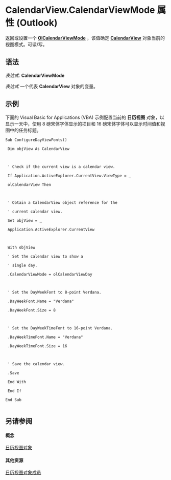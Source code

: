 
# CalendarView.CalendarViewMode 属性 (Outlook)

返回或设置一个  **[OlCalendarViewMode](5021527c-1830-0dcf-a1dd-cb2febef2aca.md)** ，该值确定 **[CalendarView](37e078b9-9fc6-5894-b043-06d7257666a8.md)** 对象当前的视图模式。可读/写。


## 语法

 _表达式_. **CalendarViewMode**

 _表达式_ 一个代表 **CalendarView** 对象的变量。


## 示例

下面的 Visual Basic for Applications (VBA) 示例配置当前的 **日历视图** 对象，以显示一天中，使用 8 磅宋体字体显示的项目和 16 磅宋体字体可以显示时间值和视图中的任务标题。


```
Sub ConfigureDayViewFonts() 
 
 Dim objView As CalendarView 
 
 
 
 ' Check if the current view is a calendar view. 
 
 If Application.ActiveExplorer.CurrentView.ViewType = _ 
 
 olCalendarView Then 
 
 
 
 ' Obtain a CalendarView object reference for the 
 
 ' current calendar view. 
 
 Set objView = _ 
 
 Application.ActiveExplorer.CurrentView 
 
 
 
 With objView 
 
 ' Set the calendar view to show a 
 
 ' single day. 
 
 .CalendarViewMode = olCalendarViewDay 
 
 
 
 ' Set the DayWeekFont to 8-point Verdana. 
 
 .DayWeekFont.Name = "Verdana" 
 
 .DayWeekFont.Size = 8 
 
 
 
 ' Set the DayWeekTimeFont to 16-point Verdana. 
 
 .DayWeekTimeFont.Name = "Verdana" 
 
 .DayWeekTimeFont.Size = 16 
 
 
 
 ' Save the calendar view. 
 
 .Save 
 
 End With 
 
 End If 
 
End Sub 
 

```


## 另请参阅


#### 概念


[日历视图对象](37e078b9-9fc6-5894-b043-06d7257666a8.md)
#### 其他资源


[日历视图对象成员](c8ee2de7-d65c-90b2-0d63-5fa584c7c500.md)